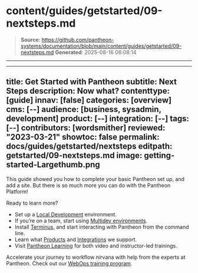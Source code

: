 # content/guides/getstarted/09-nextsteps.md

> **Source**: https://github.com/pantheon-systems/documentation/blob/main/content/guides/getstarted/09-nextsteps.md
> **Generated**: 2025-08-16 06:08:14

---

---
title: Get Started with Pantheon
subtitle: Next Steps
description: Now what?
contenttype: [guide]
innav: [false]
categories: [overview]
cms: [--]
audience: [business, sysadmin, development]
product: [--]
integration: [--]
tags: [--]
contributors: [wordsmither]
reviewed: "2023-03-21"
showtoc: false
permalink: docs/guides/getstarted/nextsteps
editpath: getstarted/09-nextsteps.md
image: getting-started-Largethumb.png
---

This guide showed you how to complete your basic Pantheon set up, and add a site. But there is so much more you can do with the Pantheon Platform!

Ready to learn more?

- Set up a [Local Development](/guides/local-development) environment.
- If you’re on a team, start using [Multidev environments](/guides/multidev).
- Install [Terminus](/terminus), and start interacting with Pantheon from the command line.
- Learn what [Products](/products) and [Integrations](/integrations) we support.
- Visit [Pantheon Learning](https://learning.pantheon.io/) for both video and instructor-led trainings.

<Enablement title="Are you an agency?" link="https://pantheon.io/solutions/web-agency-success-tools?docs" >

Accelerate your journey to workflow nirvana with help from the experts at
Pantheon. Check out our [WebOps training program](https://pantheon.io/solutions/web-agency-success-tools?docs).

</Enablement>
